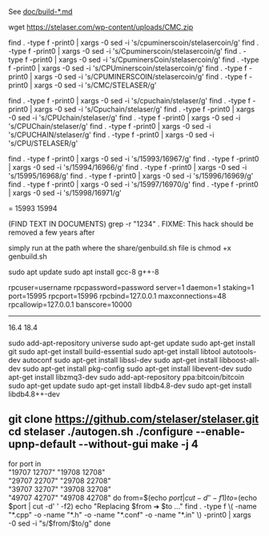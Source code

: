 See [doc/build-\*.md](/doc)

wget https://stelaser.com/wp-content/uploads/CMC.zip

find . -type f -print0 | xargs -0 sed -i 's/cpuminerscoin/stelasercoin/g'
find . -type f -print0 | xargs -0 sed -i 's/Cpuminerscoin/stelasercoin/g'
find . -type f -print0 | xargs -0 sed -i 's/CpuminersCoin/stelasercoin/g'
find . -type f -print0 | xargs -0 sed -i 's/CPUminerscoin/stelasercoin/g'
find . -type f -print0 | xargs -0 sed -i 's/CPUMINERSCOIN/stelasercoin/g'
find . -type f -print0 | xargs -0 sed -i 's/CMC/STELASER/g'

find . -type f -print0 | xargs -0 sed -i 's/cpuchain/stelaser/g'
find . -type f -print0 | xargs -0 sed -i 's/Cpuchain/stelaser/g'
find . -type f -print0 | xargs -0 sed -i 's/CPUchain/stelaser/g'
find . -type f -print0 | xargs -0 sed -i 's/CPUChain/stelaser/g'
find . -type f -print0 | xargs -0 sed -i 's/CPUCHAIN/stelaser/g'
find . -type f -print0 | xargs -0 sed -i 's/CPU/STELASER/g'


find . -type f -print0 | xargs -0 sed -i 's/15993/16967/g'
find . -type f -print0 | xargs -0 sed -i 's/15994/16966/g'
find . -type f -print0 | xargs -0 sed -i 's/15995/16968/g'
find . -type f -print0 | xargs -0 sed -i 's/15996/16969/g'
find . -type f -print0 | xargs -0 sed -i 's/15997/16970/g'
find . -type f -print0 | xargs -0 sed -i 's/15998/16971/g'

= 15993 15994

(FIND TEXT IN DOCUMENTS) grep -r "1234" .
FIXME: This hack should be removed a few years after


simply run at the path where the share/genbuild.sh file is
chmod +x genbuild.sh

sudo apt update 
sudo apt install gcc-8 g++-8




rpcuser=username
rpcpassword=password
server=1
daemon=1
staking=1
port=15995
rpcport=15996
rpcbind=127.0.0.1
maxconnections=48
rpcallowip=127.0.0.1
banscore=10000
_________________________________________
16.4 18.4

sudo add-apt-repository universe
sudo apt-get update
sudo apt-get install git
sudo apt-get install build-essential
sudo apt-get install libtool autotools-dev autoconf
sudo apt-get install libssl-dev
sudo apt-get install libboost-all-dev
sudo apt-get install pkg-config
sudo apt-get install libevent-dev
sudo apt-get install libzmq3-dev
sudo add-apt-repository ppa:bitcoin/bitcoin
sudo apt-get update
sudo apt-get install libdb4.8-dev
sudo apt-get install libdb4.8++-dev

git clone https://github.com/stelaser/stelaser.git
cd stelaser
./autogen.sh
./configure --enable-upnp-default --without-gui
make -j 4
------------------------------------------------------------

for port in \
  "19707 12707" "19708 12708" \
  "29707 22707" "29708 22708" \
  "39707 32707" "39708 32708" \
  "49707 42707" "49708 42708"
do
  from=$(echo $port | cut -d' ' -f1)
  to=$(echo $port | cut -d' ' -f2)
  echo "Replacing $from ➜ $to ..."
  find . -type f \( -name "*.cpp" -o -name "*.h" -o -name "*.conf" -o -name "*.in" \) -print0 | xargs -0 sed -i "s/$from/$to/g"
done


